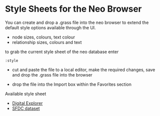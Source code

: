 # Style Sheets for the Neo Browser

You can create and drop a .grass file into the neo browser to extend the default style options available through the UI.

* node sizes, colours, text colour
* relationship sizes, colours and text


to grab the current style sheet of the neo database enter

~~~
:style
~~~

* cut and paste the file to a local editor, make the required changes, save and drop the .grass file into the browser

* drop the file into the Import box within the Favorites section

Available style sheet

* [Digital Explorer](digitalExplorer.grass)
* [SFDC dataset](SFDCStyleSheet.grass)